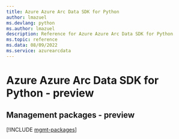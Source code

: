 ```yaml
---
title: Azure Azure Arc Data SDK for Python
author: lmazuel
ms.devlang: python
ms.author: lmazuel
description: Reference for Azure Azure Arc Data SDK for Python
ms.topic: reference
ms.data: 08/09/2022
ms.service: azurearcdata
---
```

# Azure Azure Arc Data SDK for Python - preview

## Management packages - preview
[!INCLUDE [mgmt-packages](azure-arc-data-mgmt-index.md)]